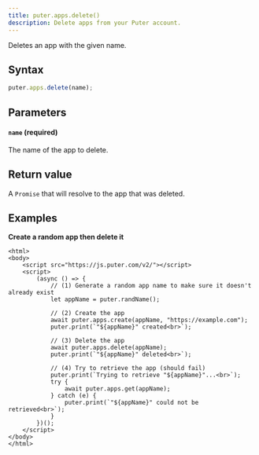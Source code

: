 ```yaml
---
title: puter.apps.delete()
description: Delete apps from your Puter account.
---
```


Deletes an app with the given name.

## Syntax

```js
puter.apps.delete(name);
```

## Parameters

#### `name` (required)

The name of the app to delete.

## Return value

A `Promise` that will resolve to the app that was deleted.

## Examples

<strong class="example-title">Create a random app then delete it</strong>

```html;app-delete
<html>
<body>
    <script src="https://js.puter.com/v2/"></script>
    <script>
        (async () => {
            // (1) Generate a random app name to make sure it doesn't already exist
            let appName = puter.randName();

            // (2) Create the app
            await puter.apps.create(appName, "https://example.com");
            puter.print(`"${appName}" created<br>`);

            // (3) Delete the app
            await puter.apps.delete(appName);
            puter.print(`"${appName}" deleted<br>`);

            // (4) Try to retrieve the app (should fail)
            puter.print(`Trying to retrieve "${appName}"...<br>`);
            try {
                await puter.apps.get(appName);
            } catch (e) {
                puter.print(`"${appName}" could not be retrieved<br>`);
            }
        })();
    </script>
</body>
</html>
```
